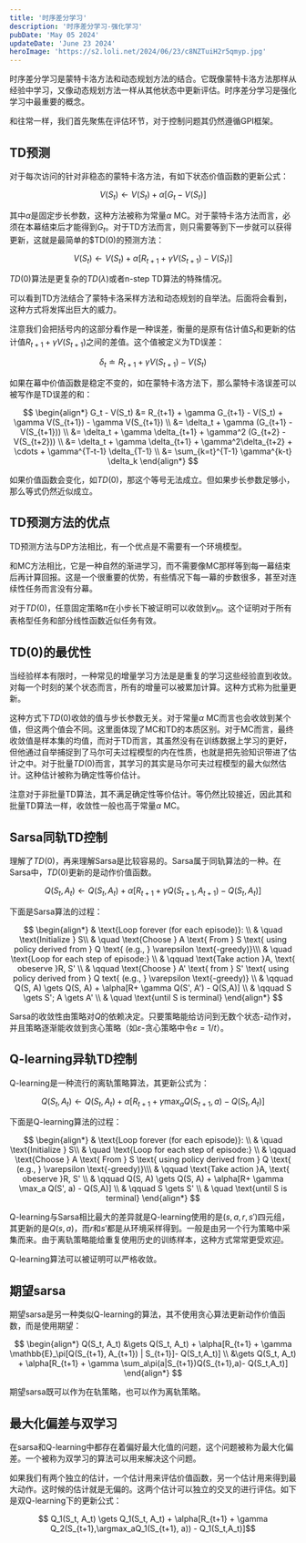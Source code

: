 ```yaml
---
title: '时序差分学习'
description: '时序差分学习-强化学习'
pubDate: 'May 05 2024'
updateDate: 'June 23 2024'
heroImage: 'https://s2.loli.net/2024/06/23/c8NZTuiH2r5qmyp.jpg'
---
```


时序差分学习是蒙特卡洛方法和动态规划方法的结合。它既像蒙特卡洛方法那样从经验中学习，又像动态规划方法一样从其他状态中更新评估。时序差分学习是强化学习中最重要的概念。

和往常一样，我们首先聚焦在评估环节，对于控制问题其仍然遵循GPI框架。

## TD预测

对于每次访问的针对非稳态的蒙特卡洛方法，有如下状态价值函数的更新公式：

$$ V(S_t) \gets V(S_t) + \alpha [G_t - V(S_t)] $$

其中$\alpha$是固定步长参数，这种方法被称为常量$\alpha$ MC。对于蒙特卡洛方法而言，必须在本幕结束后才能得到$G_t$。对于TD方法而言，则只需要等到下一步就可以获得更新，这就是最简单的$TD(0)的预测方法：

$$ V(S_t) \gets V(S_t) + \alpha [R_{t+1} + \gamma V(S_{t+1}) - V(S_t)] $$

$TD(0)$算法是更复杂的$TD(\lambda)$或者n-step TD算法的特殊情况。

可以看到TD方法结合了蒙特卡洛采样方法和动态规划的自举法。后面将会看到，这种方式将发挥出巨大的威力。

注意我们会把括号内的这部分看作是一种误差，衡量的是原有估计值$S_t$和更新的估计值$R_{t+1} + \gamma V(S_{t+1})$之间的差值。这个值被定义为TD误差：

$$ \delta_t \doteq R_{t+1} + \gamma V(S_{t+1}) - V(S_t) $$

如果在幕中价值函数是稳定不变的，如在蒙特卡洛方法下，那么蒙特卡洛误差可以被写作是TD误差的和：

$$
\begin{align*}
G_t - V(S_t) &= R_{t+1} + \gamma G_{t+1} - V(S_t) + \gamma V(S_{t+1}) - \gamma V(S_{t+1}) \\
&= \delta_t + \gamma (G_{t+1} - V(S_{t+1})) \\
&= \delta_t + \gamma \delta_{t+1} + \gamma^2 (G_{t+2} - V(S_{t+2})) \\
&= \delta_t + \gamma \delta_{t+1} + \gamma^2\delta_{t+2} + \cdots + \gamma^{T-t-1} \delta_{T-1} \\
&= \sum_{k=t}^{T-1} \gamma^{k-t} \delta_k
\end{align*}
$$

如果价值函数会变化，如$TD(0)$，那这个等号无法成立。但如果步长参数足够小，那么等式仍然近似成立。

## TD预测方法的优点

TD预测方法与DP方法相比，有一个优点是不需要有一个环境模型。

和MC方法相比，它是一种自然的渐进学习，而不需要像MC那样等到每一幕结束后再计算回报。这是一个很重要的优势，有些情况下每一幕的步数很多，甚至对连续性任务而言没有分幕。

对于$TD(0)$，任意固定策略$\pi$在小步长下被证明可以收敛到$v_\pi$。这个证明对于所有表格型任务和部分线性函数近似任务有效。

## TD(0)的最优性

当经验样本有限时，一种常见的增量学习方法是是重复的学习这些经验直到收敛。对每一个时刻的某个状态而言，所有的增量可以被累加计算。这种方式称为批量更新。

这种方式下$TD(0)$收敛的值与步长参数无关。对于常量$\alpha$ MC而言也会收敛到某个值，但这两个值会不同。这里面体现了MC和TD的本质区别。对于MC而言，最终收敛值是样本集的均值，而对于TD而言，其虽然没有在训练数据上学习的更好，但他通过自举捕捉到了马尔可夫过程模型的内在性质，也就是把先验知识带进了估计之中。对于批量$TD(0)$而言，其学习的其实是马尔可夫过程模型的最大似然估计。这种估计被称为确定性等价估计。

注意对于非批量TD算法，其不满足确定性等价估计。等仍然比较接近，因此其和批量TD算法一样，收敛性一般也高于常量$\alpha$ MC。

## Sarsa同轨TD控制

理解了$TD(0)$，再来理解Sarsa是比较容易的。Sarsa属于同轨算法的一种。在Sarsa中，$TD(0)$更新的是动作价值函数。

$$ Q(S_t, A_t) \gets Q(S_t, A_t) + \alpha[R_{t+1} + \gamma Q(S_{t+1}, A_{t+1}) - Q(S_t,A_t)]$$

下面是Sarsa算法的过程：

$$
\begin{align*}
& \text{Loop forever (for each episode)}: \\
& \quad \text{Initialize } S\\
& \quad \text{Choose } A \text{ From } S \text{ using policy derived from } Q \text{ (e.g., } \varepsilon \text{-greedy)}\\\
& \quad \text{Loop for each step of episode:} \\
& \qquad \text{Take action }A, \text{ obeserve }R, S' \\
& \qquad \text{Choose } A' \text{ from } S' \text{ using policy derived from } Q text{ (e.g., } \varepsilon \text{-greedy)} \\
& \qquad Q(S, A) \gets Q(S, A) + \alpha[R+ \gamma Q(S', A') - Q(S,A)] \\
& \qquad S \gets S'; A \gets A' \\
& \quad \text{until S is terminal}
\end{align*}
$$

Sarsa的收敛性由策略对$Q$的依赖决定。只要策略能给访问到无数个状态-动作对，并且策略逐渐能收敛到贪心策略（如$\varepsilon$-贪心策略中令$\varepsilon=1/t$）。

## Q-learning异轨TD控制

Q-learning是一种流行的离轨策略算法，其更新公式为：

$$ Q(S_t, A_t) \gets Q(S_t, A_t) + \alpha[R_{t+1} + \gamma \max_aQ(S_{t+1}, a) - Q(S_t,A_t)]$$

下面是Q-learning算法的过程：

$$
\begin{align*}
& \text{Loop forever (for each episode)}: \\
& \quad \text{Initialize } S\\
& \quad \text{Loop for each step of episode:} \\
& \qquad \text{Choose } A \text{ From } S \text{ using policy derived from } Q \text{ (e.g., } \varepsilon \text{-greedy)}\\\
& \qquad \text{Take action }A, \text{ obeserve }R, S' \\
& \qquad Q(S, A) \gets Q(S, A) + \alpha[R+ \gamma \max_a Q(S', a) - Q(S,A)] \\
& \qquad S \gets S' \\
& \quad \text{until S is terminal}
\end{align*}
$$

Q-learning与Sarsa相比最大的差异就是Q-learning使用的是$(s,a,r,s')$四元组，其更新的是$Q(s,a)$，而$r$和$s'$都是从环境采样得到。一般是由另一个行为策略中采集而来。由于离轨策略能给重复使用历史的训练样本，这种方式常常更受欢迎。

Q-learning算法可以被证明可以严格收敛。

## 期望sarsa

期望sarsa是另一种类似Q-learning的算法，其不使用贪心算法更新动作价值函数，而是使用期望：

$$
\begin{align*}
Q(S_t, A_t) &\gets Q(S_t, A_t) + \alpha[R_{t+1} + \gamma \mathbb{E}_\pi[Q(S_{t+1}, A_{t+1}) | S_{t+1}]- Q(S_t,A_t)] \\
&\gets Q(S_t, A_t) + \alpha[R_{t+1} + \gamma \sum_a\pi(a|S_{t+1})Q(S_{t+1},a)- Q(S_t,A_t)]
\end{align*}
$$

期望sarsa既可以作为在轨策略，也可以作为离轨策略。

## 最大化偏差与双学习

在sarsa和Q-learning中都存在着偏好最大化值的问题，这个问题被称为最大化偏差。一个被称为双学习的算法可以用来解决这个问题。

如果我们有两个独立的估计，一个估计用来评估价值函数，另一个估计用来得到最大动作。这时候的估计就是无偏的。这两个估计可以独立的交叉的进行评估。如下是双Q-learning下的更新公式：

$$ Q_1(S_t, A_t) \gets Q_1(S_t, A_t) + \alpha[R_{t+1} + \gamma Q_2(S_{t+1},\argmax_aQ_1(S_{t+1}, a)) - Q_1(S_t,A_t)]$$

